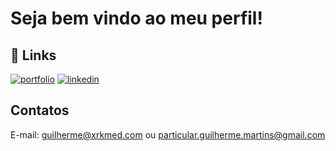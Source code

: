 
# Seja bem vindo ao meu perfil!

## 🔗 Links
[![portfolio](https://img.shields.io/badge/my_portfolio-000?style=for-the-badge&logo=ko-fi&logoColor=white)](https://www.xrkmed.com/)
[![linkedin](https://img.shields.io/badge/linkedin-0A66C2?style=for-the-badge&logo=linkedin&logoColor=white)](https://www.linkedin.com/in/xrkmed/)


## Contatos

E-mail: guilherme@xrkmed.com ou particular.guilherme.martins@gmail.com
